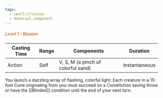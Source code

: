 ```yaml
---
tags:
  - spell/illusion
  - material_component
---
```

##### *<span style="color:rgb(203, 123, 55)">Level 1 - Illusion</span>*

|Casting Time|Range|Components|Duration|
|---|---|---|---|
|Action|Self|V, S, M (a pinch of colorful sand)|Instantaneous|


You launch a dazzling array of flashing, colorful light. Each creature in a 15-foot Cone originating from you must succeed on a Constitution saving throw or have the [[Blinded]] condition until the end of your next turn. 